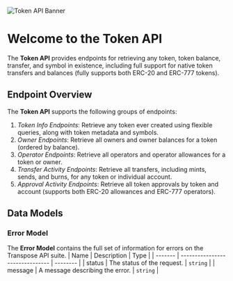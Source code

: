 ![Token API Banner](https://files.readme.io/a8b9223-TRSP_DocBanner_Token_1.png)

# Welcome to the Token API

The **Token API** provides endpoints for retrieving any token, token balance, transfer, and symbol in existence, including full support for native token transfers and balances (fully supports both ERC-20 and ERC-777 tokens).

## Endpoint Overview

The **Token API** supports the following groups of endpoints:
1. *Token Info Endpoints*: Retrieve any token ever created using flexible queries, along with token metadata and symbols.
2. *Owner Endpoints*: Retrieve all owners and owner balances for a token (ordered by balance).
3. *Operator Endpoints*: Retrieve all operators and operator allowances for a token or owner.
4. *Transfer Activity Endpoints*: Retrieve all transfers, including mints, sends, and burns, for any token or individual account.
5. *Approval Activity Endpoints*: Retrieve all token approvals by token and account (supports both ERC-20 allowances and ERC-777 operators).


## Data Models

### Error Model

The **Error Model** contains the full set of information for errors on the Transpose API suite.
| Name    | Description                     | Type     |
| ------- | ------------------------------- | -------- |
| status  | The status of the request.      | `string` |
| message | A message describing the error. | `string` |

